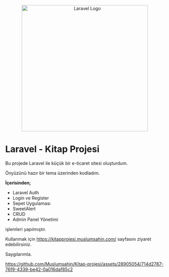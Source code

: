 <p align="center"><a href="https://laravel.com" target="_blank"><img src="https://raw.githubusercontent.com/laravel/art/master/logo-lockup/5%20SVG/2%20CMYK/1%20Full%20Color/laravel-logolockup-cmyk-red.svg" width="400" alt="Laravel Logo"></a></p>

# Laravel - Kitap Projesi

Bu projede Laravel ile küçük bir e-ticaret sitesi oluşturdum.

Önyüzünü hazır bir tema üzerinden kodladım.

**İçerisinden;**
- Laravel Auth
- Login ve Register 
- Sepet Uygulaması
- SweetAlert
- CRUD
- Admin Panel Yönetimi 

işlemleri yapılmıştır.

Kullanmak için https://kitapprojesi.muslumsahin.com/ sayfasını ziyaret edebilirsiniz.

Saygılarımla.


https://github.com/Muslumsahin/Kitap-projesi/assets/28905054/714d2787-76f9-4339-be42-0a016daf85c2




